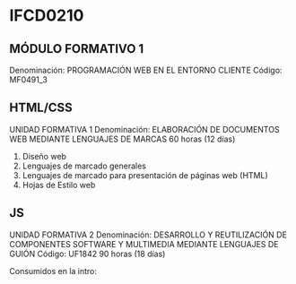 # IFCD0210

## MÓDULO FORMATIVO 1

Denominación: PROGRAMACIÓN WEB EN EL ENTORNO CLIENTE
Código: MF0491_3

## HTML/CSS

UNIDAD FORMATIVA 1
Denominación: ELABORACIÓN DE DOCUMENTOS WEB MEDIANTE LENGUAJES DE MARCAS
60 horas (12 días)

1. Diseño web
2. Lenguajes de marcado generales
3. Lenguajes de marcado para presentación de páginas web (HTML)
4. Hojas de Estilo web

## JS

UNIDAD FORMATIVA 2
Denominación: DESARROLLO Y REUTILIZACIÓN DE COMPONENTES
SOFTWARE Y MULTIMEDIA MEDIANTE LENGUAJES DE GUIÓN
Código: UF1842
90 horas (18 días)

Consumidos en la intro:
